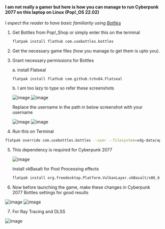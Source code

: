#### I am not really a gamer but here is how you can manage to run Cyberpunk 2077 on this laptop on Linux (Pop!_OS 22.02)

*I expect the reader to have basic familiarity using [Bottles](https://usebottles.com/)*

1. Get Bottles from Pop!_Shop or simply enter this on the terminal
   ```bash
   flatpak install flathub com.usebottles.bottles
   ```

2. Get the necessary game files (how you manage to get them is upto you).
3. Grant necessary permissions for Bottles
   
     a. install Flatseal
   
       flatpak install flathub com.github.tchx84.Flatseal
   
   
     b. I am too lazy to type so refer these screenshots

      ![image](https://github.com/realKarthikNair/16-xf0xxx-linux-troubleshooting/assets/78267371/7ae40446-5f41-4c03-bb8d-199a9e1f344f)
      ![image](https://github.com/realKarthikNair/16-xf0xxx-linux-troubleshooting/assets/78267371/21188944-2cb5-4fcb-83a5-da5c57d5c99e)

      Replace the username in the path in below screenshot with your username

      ![image](https://github.com/realKarthikNair/16-xf0xxx-linux-troubleshooting/assets/78267371/43d942c9-4de7-4f0d-9fbb-5300ba9cd933)
      ![image](https://github.com/realKarthikNair/16-xf0xxx-linux-troubleshooting/assets/78267371/0d25efaa-55da-4b0b-82a7-12e0aa8068f5)

4. Run this on Terminal

```bash
flatpak override com.usebottles.bottles --user --filesystem=xdg-data/applications
```

5. This dependency is required for Cyberpunk 2077

   ![image](https://github.com/realKarthikNair/16-xf0xxx-linux-troubleshooting/assets/78267371/bd4a4c88-b14f-4013-b8c8-f2a5debb10c6)

   Install vkBasalt for Post Processing effects

   ```bash
   flatpak install org.freedesktop.Platform.VulkanLayer.vkBasalt/x86_64/22.08
   ```


7. Now before launching the game, make these changes in Cyberpunk 2077 Bottles settings for good results

![image](https://github.com/realKarthikNair/16-xf0xxx-linux-troubleshooting/assets/78267371/a0ea0225-04fb-4dcd-ae97-9df5c95e1bc2)
![image](https://github.com/realKarthikNair/16-xf0xxx-linux-troubleshooting/assets/78267371/f7ab6927-e06b-49e8-a099-a3fe801c3dd9)


7. For Ray Tracing and DLSS

![image](https://github.com/realKarthikNair/16-xf0xxx-linux-troubleshooting/assets/78267371/3ddf4b15-d46e-43f4-a3b6-90c95affd76b)

